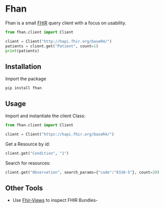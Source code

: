 # Fhan

Fhan is a small [FHIR](https://www.hl7.org/fhir/overview.html) query client with a focus on usability.

```python
from fhan.client import Client

client = Client("http://hapi.fhir.org/baseR4/")
patients = client.get("Patient", count=1)
print(patients)
```

## Installation

Import the package

```shell
pip install fhan
```

## Usage

Import and instantiate the client Class:

```python
from fhan.client import Client

client = Client("https://hapi.fhir.org/baseR4/")
```

Get a Resource by id:

```python
client.get("Condition", "1")
```

Search for resources:

```python
client.get("Observation", search_params={"code":"8310-5"}, count=20)
```

## Other Tools

- Use [Fhir-Views](https://fhir-views.vercel.app/) to inspect FHIR Bundles-
